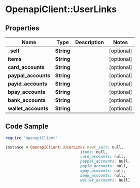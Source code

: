 # OpenapiClient::UserLinks

## Properties

Name | Type | Description | Notes
------------ | ------------- | ------------- | -------------
**_self** | **String** |  | [optional] 
**items** | **String** |  | [optional] 
**card_accounts** | **String** |  | [optional] 
**paypal_accounts** | **String** |  | [optional] 
**payid_accounts** | **String** |  | [optional] 
**bpay_accounts** | **String** |  | [optional] 
**bank_accounts** | **String** |  | [optional] 
**wallet_accounts** | **String** |  | [optional] 

## Code Sample

```ruby
require 'OpenapiClient'

instance = OpenapiClient::UserLinks.new(_self: null,
                                 items: null,
                                 card_accounts: null,
                                 paypal_accounts: null,
                                 payid_accounts: null,
                                 bpay_accounts: null,
                                 bank_accounts: null,
                                 wallet_accounts: null)
```


